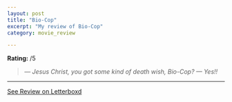 ```yaml
---
layout: post
title: "Bio-Cop"
excerpt: "My review of Bio-Cop"
category: movie_review

---
```


**Rating:** /5

<blockquote><i>— Jesus Christ, you got some kind of death wish, Bio-Cop?
— Yes!!</i></blockquote>

<hr>

[See Review on Letterboxd](https://boxd.it/8MImhH)
